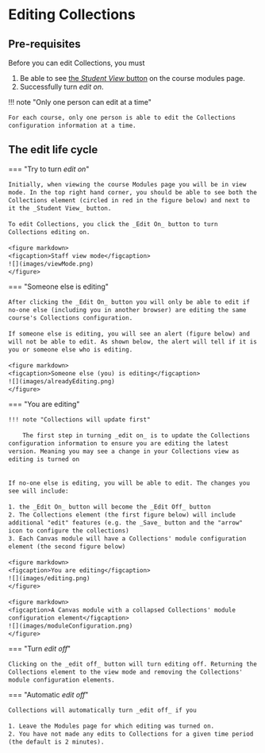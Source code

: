 # Editing Collections

## Pre-requisites

Before you can edit Collections, you must

1. Be able to see [the _Student View_ button](https://community.canvaslms.com/t5/Instructor-Guide/How-do-I-view-a-course-as-a-test-student-using-Student-View/ta-p/1122) on the course modules page.
2. Successfully turn _edit on_.

!!! note "Only one person can edit at a time"

	For each course, only one person is able to edit the Collections configuration information at a time.

## The edit life cycle

=== "Try to turn _edit on_"

	Initially, when viewing the course Modules page you will be in view mode. In the top right hand corner, you should be able to see both the Collections element (circled in red in the figure below) and next to it the _Student View_ button.

	To edit Collections, you click the _Edit On_ button to turn Collections editing on.

	<figure markdown>
	<figcaption>Staff view mode</figcaption>
	![](images/viewMode.png)  
	</figure>

=== "Someone else is editing"

	After clicking the _Edit On_ button you will only be able to edit if no-one else (including you in another browser) are editing the same course's Collections configuration.

	If someone else is editing, you will see an alert (figure below) and will not be able to edit. As shown below, the alert will tell if it is you or someone else who is editing.

	<figure markdown>
	<figcaption>Someone else (you) is editing</figcaption>
	![](images/alreadyEditing.png)  
	</figure>

=== "You are editing"

	!!! note "Collections will update first"

		The first step in turning _edit on_ is to update the Collections configuration information to ensure you are editing the latest version. Meaning you may see a change in your Collections view as editing is turned on


	If no-one else is editing, you will be able to edit. The changes you see will include:

	1. the _Edit On_ button will become the _Edit Off_ button
	2. The Collections element (the first figure below) will include additional "edit" features (e.g. the _Save_ button and the "arrow" icon to configure the collections)
	3. Each Canvas module will have a Collections' module configuration element (the second figure below)

	<figure markdown>
	<figcaption>You are editing</figcaption>
	![](images/editing.png)  
	</figure>

	<figure markdown>
	<figcaption>A Canvas module with a collapsed Collections' module configuration element</figcaption> 
	![](images/moduleConfiguration.png)  
	</figure>

=== "Turn _edit off_"

	Clicking on the _edit off_ button will turn editing off. Returning the Collections element to the view mode and removing the Collections' module configuration elements.

=== "Automatic _edit off_"

	Collections will automatically turn _edit off_ if you

	1. Leave the Modules page for which editing was turned on.
	2. You have not made any edits to Collections for a given time period (the default is 2 minutes).
